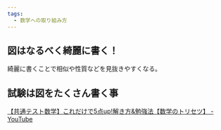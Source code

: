 ```yaml
---
tags:
  - 数学への取り組み方
---
```

## 図はなるべく綺麗に書く！

綺麗に書くことで相似や性質などを見抜きやすくなる。


## 試験は図をたくさん書く事

[【共通テスト数学】これだけで5点up!解き方&勉強法【数学のトリセツ】 - YouTube](https://www.youtube.com/watch?v=4FUw2JzmLwY)